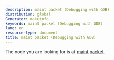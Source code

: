 ```yaml
---
description: maint packet (Debugging with GDB)
distribution: global
Generator: makeinfo
keywords: maint packet (Debugging with GDB)
lang: en
resource-type: document
title: maint packet (Debugging with GDB)
---
```

The node you are looking for is at [maint packet](Maintenance-Commands.html#maint-packet).
